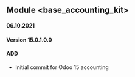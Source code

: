 ## Module <base_accounting_kit>

#### 06.10.2021
#### Version 15.0.1.0.0
#### ADD
- Initial commit for Odoo 15 accounting

